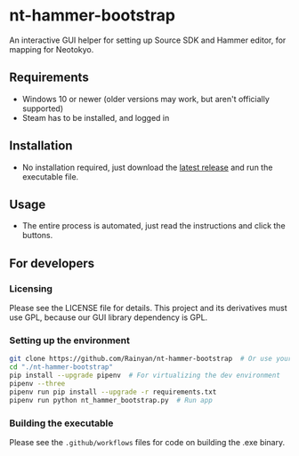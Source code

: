 # nt-hammer-bootstrap

An interactive GUI helper for setting up Source SDK and Hammer editor, for mapping for Neotokyo.

## Requirements

* Windows 10 or newer (older versions may work, but aren't officially supported)
* Steam has to be installed, and logged in

## Installation

* No installation required, just download the [latest release](https://github.com/Rainyan/nt-hammer-bootstrap/releases/latest) and run the executable file.

## Usage

* The entire process is automated, just read the instructions and click the buttons.

## For developers

### Licensing

Please see the LICENSE file for details. This project and its derivatives must use GPL, because our GUI library dependency is GPL.

### Setting up the environment

```bash
git clone https://github.com/Rainyan/nt-hammer-bootstrap  # Or use your fork, instead
cd "./nt-hammer-bootstrap"
pip install --upgrade pipenv  # For virtualizing the dev environment
pipenv --three
pipenv run pip install --upgrade -r requirements.txt
pipenv run python nt_hammer_bootstrap.py  # Run app
```

### Building the executable

Please see the `.github/workflows` files for code on building the .exe binary.

